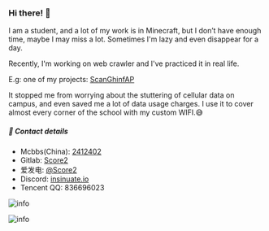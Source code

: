 ### Hi there! 👋
I am a student, and a lot of my work is in Minecraft, but I don’t have enough time, maybe I may miss a lot. Sometimes I'm lazy and even disappear for a day.

Recently, I'm working on web crawler and I've practiced it in real life.

E.g: one of my projects: [ScanGhinfAP](https://github.com/LTHS20/ScanGhinfAP)


It stopped me from worrying about the stuttering of cellular data on campus, and even saved me a lot of data usage charges. I use it to cover almost every corner of the school with my custom WIFI.😅

##### 🌟 Contact details
* Mcbbs(China): [2412402](https://www.mcbbs.net/home.php?mod=space&uid=2412402)
* Gitlab: [Score2](https://gitlab.com/Score2)
* 爱发电: [@Score2](https://afdian.net/@Score2)
* Discord: [insinuate.io](https://discord.gg/Fs6fJN3jXj)
* Tencent QQ: 836696023


![info](https://github-readme-stats.vercel.app/api?username=Score2&count_private=true&show_icons=true&theme=midnight-purple)

![info](https://github-readme-stats.vercel.app/api/top-langs/?username=Score2&layout=default&show_icons=true&theme=midnight-purple)
